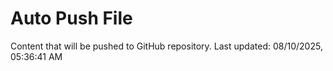 # Auto Push File

Content that will be pushed to GitHub repository.
Last updated: 08/10/2025, 05:36:41 AM